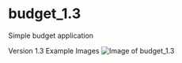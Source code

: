 # budget_1.3
Simple budget application


Version 1.3 Example Images
![Image of budget_1.3](https://raw.githubusercontent.com/mrios1999/Budgeting-Project/master/Budget%20Project%20Notes/budget_1.3%20-%20Example%20photo.jpg)

